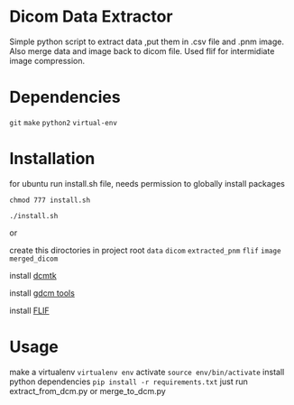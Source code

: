 # Dicom Data Extractor

Simple python script to extract data ,put them in .csv file and .pnm image. Also merge data and image back to dicom file.
Used flif for intermidiate image compression.
  
# Dependencies
  `git` 
  `make`
  `python2`
  `virtual-env`
  
# Installation
  for ubuntu run install.sh file, needs permission to globally install packages
  
  `chmod 777 install.sh`
  
  `./install.sh`
  
  or 
  
  create this diroctories in project root
  `data` `dicom` `extracted_pnm` `flif` `image` `merged_dicom`
  
  install [dcmtk](http://support.dcmtk.org/docs/file_install.html)
  
  install [gdcm tools](http://gdcm.sourceforge.net/wiki/index.php/Main_Page)
  
  install [FLIF](https://github.com/FLIF-hub/FLIF)
  
# Usage
  make a virtualenv `virtualenv env`
  activate `source env/bin/activate`
  install python dependencies `pip install -r requirements.txt`
  just run extract_from_dcm.py or merge_to_dcm.py

